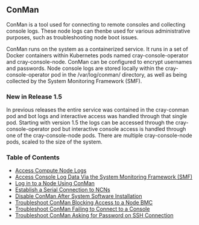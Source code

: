 ## ConMan

ConMan is a tool used for connecting to remote consoles and collecting console logs. These node logs can thenbe used for various administrative purposes, such as troubleshooting node boot issues.

ConMan runs on the system as a containerized service. It runs in a set of Docker containers within Kubernetes pods named cray-console-operator and cray-console-node. ConMan can be configured to encrypt usernames and passwords. Node console logs are stored locally within the cray-console-operator pod in the /var/log/conman/ directory, as well as being collected by the System Monitoring Framework \(SMF\).

### New in Release 1.5

In previous releases the entire service was contained in the cray-conman pod and bot logs and interactive access was handled through that single pod.  Starting with version 1.5 the logs can be accessed through the cray-console-operator pod but interactive console access is handled through one of the cray-console-node pods.  There are multiple cray-console-node pods, scaled to the size of the system.

### Table of Contents

* [Access Compute Node Logs](Access_Compute_Node_Logs.md)
* [Access Console Log Data Via the System Monitoring Framework \(SMF\)](Access_Console_Log_Data_Via_the_System_Monitoring_Framework_SMF.md)
* [Log in to a Node Using ConMan](Log_in_to_a_Node_Using_ConMan.md)
* [Establish a Serial Connection to NCNs](Establish_a_Serial_Connection_to_NCNs.md)
* [Disable ConMan After System Software Installation](Disable_ConMan_After_System_Software_Installation.md)
* [Troubleshoot ConMan Blocking Access to a Node BMC](Troubleshoot_ConMan_Blocking_Access_to_a_Node_BMC.md)
* [Troubleshoot ConMan Failing to Connect to a Console](Troubleshoot_ConMan_Failing_to_Connect_to_a_Console.md)
* [Troubleshoot ConMan Asking for Password on SSH Connection](Troubleshoot_ConMan_Asking_for_Password_on_SSH_Connection.md)
